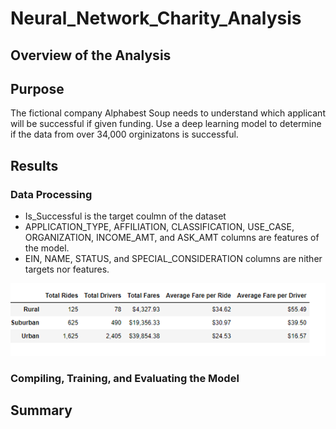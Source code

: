 # Neural_Network_Charity_Analysis
 
 
## Overview of the Analysis

## Purpose

The fictional company Alphabest Soup needs to understand which applicant will be successful if given funding.  Use a deep learning model to 
determine if the data from over 34,000 orginizatons is successful.

## Results

### Data Processing

- Is_Successful is the target coulmn of the dataset
- APPLICATION_TYPE, AFFILIATION, CLASSIFICATION, USE_CASE, ORGANIZATION, INCOME_AMT, and ASK_AMT columns are features of the 
  model.
- EIN, NAME, STATUS, and SPECIAL_CONSIDERATION columns are nither targets nor features.

![](https://github.com/crashdean/PyBer_Analysis/blob/main/Resources/City_type_sum.png)

### Compiling, Training, and Evaluating the Model

## Summary
